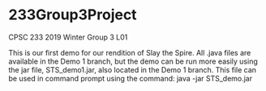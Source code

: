 # 233Group3Project
CPSC 233 2019 Winter Group 3 L01

This is our first demo for our rendition of Slay the Spire. All .java files are available in the Demo 1 branch, 
but the demo can be run more easily using the jar file, STS_demo1.jar, also located in the Demo 1 branch. 
This file can be used in command prompt using the command: java -jar STS_demo.jar
